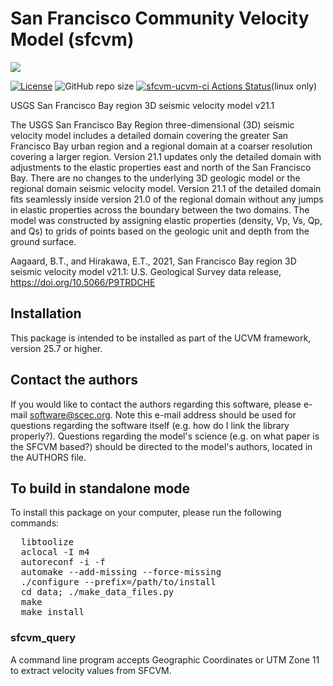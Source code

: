 # San Francisco Community Velocity Model (sfcvm)

<a href="https://github.com/sceccode/sfcvm.git"><img src="https://github.com/sceccode/sfcvm/wiki/images/sfcvm_logo.png"></a>

[![License](https://img.shields.io/badge/License-BSD_3--Clause-blue.svg)](https://opensource.org/licenses/BSD-3-Clause)
![GitHub repo size](https://img.shields.io/github/repo-size/sceccode/sfcvm)
[![sfcvm-ucvm-ci Actions Status](https://github.com/SCECcode/sfcvm/workflows/sfcvm-ucvm-ci/badge.svg)](https://github.com/SCECcode/sfcvm/actions)(linux only)

USGS San Francisco Bay region 3D seismic velocity model v21.1

The USGS San Francisco Bay Region three-dimensional (3D) seismic velocity model includes a detailed domain covering the greater San Francisco Bay urban region and a regional domain at a coarser resolution covering a larger region. Version 21.1 updates only the detailed domain with adjustments to the elastic properties east and north of the San Francisco Bay. There are no changes to the underlying 3D geologic model or the regional domain seismic velocity model. Version 21.1 of the detailed domain fits seamlessly inside version 21.0 of the regional domain without any jumps in elastic properties across the boundary between the two domains. The model was constructed by assigning elastic properties (density, Vp, Vs, Qp, and Qs) to grids of points based on the geologic unit and depth from the ground surface.

Aagaard, B.T., and Hirakawa, E.T., 2021, San Francisco Bay region 3D seismic velocity model v21.1: U.S. Geological Survey data release, https://doi.org/10.5066/P9TRDCHE

## Installation

This package is intended to be installed as part of the UCVM framework,
version 25.7 or higher. 


## Contact the authors

If you would like to contact the authors regarding this software,
please e-mail software@scec.org. Note this e-mail address should
be used for questions regarding the software itself (e.g. how
do I link the library properly?). Questions regarding the model's
science (e.g. on what paper is the SFCVM based?) should be directed
to the model's authors, located in the AUTHORS file.

## To build in standalone mode

To install this package on your computer, please run the following commands:

<pre>
  libtoolize
  aclocal -I m4
  autoreconf -i -f
  automake --add-missing --force-missing
  ./configure --prefix=/path/to/install
  cd data; ./make_data_files.py 
  make
  make install
</pre>

### sfcvm_query

A command line program accepts Geographic Coordinates or UTM Zone 11 to extract velocity values
from SFCVM.


